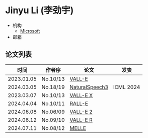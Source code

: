 # Jinyu Li (李劲宇)

- 机构
  - [Microsoft](../Institutions/Microsoft.md)
- 邮箱

## 论文列表

| 时间 | 作者序 | 论文 | 发表 |
|:-:|:-:|---|---|
| 2023.01.05 | No.10/13 | [VALL-E](../Models/Speech_LLM/2023.01.05_VALL-E.md) |
| 2024.03.05 | No.18/19 | [NaturalSpeech3](../Models/Diffusion/2024.03.05_NaturalSpeech3.md) | ICML 2024
| 2023.03.07 | No.10/13 | [VALL-E X](../Models/Speech_LLM/2023.03.07_VALL-E_X.md) |
| 2024.04.04 | No.10/11 | [RALL-E](../Models/Speech_LLM/2024.04.04_RALL-E.md) |
| 2024.06.08 | No.06/09 | [VALL-E 2](../Models/Speech_LLM/2024.06.08_VALL-E2.md) |
| 2024.06.12 | No.09/10 | [VALL-E R](../Models/Speech_LLM/2024.06.12_VALL-E_R.md) |
| 2024.07.11 | No.08/12 | [MELLE](../Models/Speech_LLM/2024.07.11_MELLE.md) |